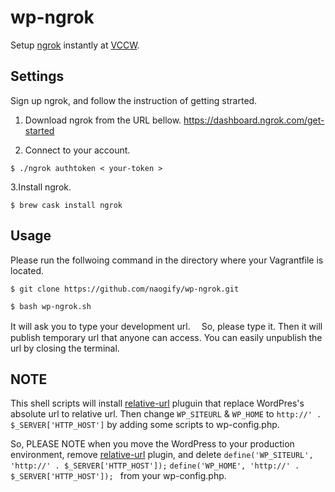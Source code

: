 # wp-ngrok
Setup [ngrok](https://ngrok.com/) instantly at [VCCW](http://vccw.cc/).

## Settings
Sign up ngrok, and follow the instruction of getting strarted.

1. Download ngrok from the URL bellow.
https://dashboard.ngrok.com/get-started

2. Connect to your account.

```
$ ./ngrok authtoken < your-token >
```

3.Install ngrok.

```
$ brew cask install ngrok
```

## Usage
Please run the follwoing command in the directory where your Vagrantfile is located.

```
$ git clone https://github.com/naogify/wp-ngrok.git
```

```
$ bash wp-ngrok.sh
```

It will ask you to type your development url.　 So, please type it.
Then it will publish temporary url that anyone can access. You can easily unpublish the url by closing the terminal.


## NOTE
This shell scripts will install [relative-url](https://wordpress.org/plugins/relative-url/) pluguin that replace WordPres's absolute url to relative url.
Then change ```WP_SITEURL``` & ```WP_HOME``` to ```http://' . $_SERVER['HTTP_HOST']``` by adding some scripts to wp-config.php.

So, PLEASE NOTE when you move the WordPress to your production environment, remove [relative-url](https://wordpress.org/plugins/relative-url/) plugin, and delete ```define('WP_SITEURL', 'http://' . $_SERVER['HTTP_HOST']);``` ```define('WP_HOME', 'http://' . $_SERVER['HTTP_HOST']); ``` from your wp-config.php.
